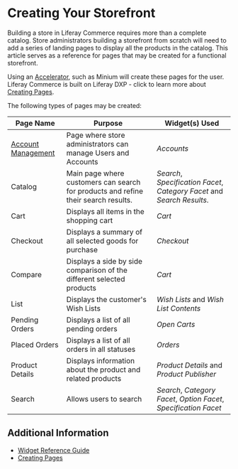 # Creating Your Storefront

Building a store in Liferay Commerce requires more than a complete catalog. Store administrators building a storefront from scratch will need to add a series of landing pages to display all the products in the catalog. This article serves as a reference for pages that may be created for a functional storefront.

Using an [Accelerator](../../../getting-started/accelerators/README.md), such as Minium will create these pages for the user. Liferay Commerce is built on Liferay DXP - click to learn more about [Creating Pages](https://help.liferay.com/hc/en-us/articles/360018171291-Creating-Pages).

The following types of pages may be created:

| Page Name | Purpose | Widget(s) Used |
| --- | --- | --- |
| [Account Management](../account-management/README.md) | Page where store administrators can manage Users and Accounts | _Accounts_ |
| Catalog | Main page where customers can search for products and refine their search results. | _Search_, _Specification Facet_, _Category Facet_ and _Search Results_.|
| Cart | Displays all items in the shopping cart | _Cart_ |
| Checkout | Displays a summary of all selected goods for purchase | _Checkout_ |
| Compare | Displays a side by side comparison of the different selected products | _Cart_ |
| List | Displays the customer's Wish Lists | _Wish Lists_ and _Wish List Contents_ |
| Pending Orders | Displays a list of all pending orders | _Open Carts_ |
| Placed Orders | Displays a list of all orders in all statuses | _Orders_ |
| Product Details | Displays information about the product and related products | _Product Details_ and _Product Publisher_ |
| Search | Allows users to search | _Search_, _Category Facet_, _Option Facet_, _Specification Facet_ |

## Additional Information

* [Widget Reference Guide](../widget-reference/README.md)
* [Creating Pages](https://help.liferay.com/hc/en-us/articles/360018171291-Creating-Pages)
